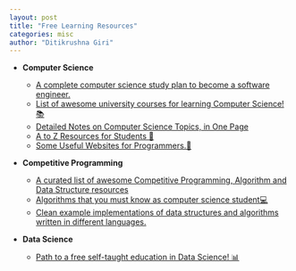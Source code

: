```yaml
---
layout: post
title: "Free Learning Resources"
categories: misc
author: "Ditikrushna Giri"
---
```


 - **Computer Science** 
 	 - [A complete computer science study plan to become a software engineer.](https://github.com/ditikrushna/coding-interview-university)
 	 - [List of awesome university courses for learning Computer Science!📚](https://github.com/ditikrushna/awesome-courses)
	 - [Detailed Notes on Computer Science Topics, in One Page](https://github.com/darshanime/notes)
	 - [ A to Z Resources for Students 👦](https://github.com/dipakkr/A-to-Z-Resources-for-Students)
	 - [Some Useful Websites for Programmers.🥰](sdmg15/Best-websites-a-programmer-should-visit)

- **Competitive Programming**
	 - [ A curated list of awesome Competitive Programming, Algorithm and Data Structure resources](https://github.com/ditikrushna/awesome-competitive-programming)
	 - [Algorithms that you must know as computer science student💻 ](https://github.com/ditikrushna/cs-algorithms) 
	 - [Clean example implementations of data structures and algorithms written in different languages.](https://github.com/ditikrushna/al-go-rithms)

- **Data Science** 
	- [Path to a free self-taught education in Data Science! 📊 ](https://github.com/ditikrushna/data-science)
	
